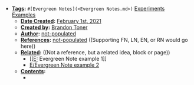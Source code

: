 - **[Tags](<Tags.md>):** `#[Evergreen Notes](<Evergreen Notes.md>)` [Experiments](<Experiments.md>) [Examples](<Examples.md>)
    - **[Date Created](<Date Created.md>):** [February 1st, 2021](<February 1st, 2021.md>)
    - **[Created by](<Created by.md>):** [Brandon Toner](<Brandon Toner.md>)
    - **[Author](<Author.md>):** [not-populated](<not-populated.md>)
    - **[References](<References.md>):** [not-populated](<not-populated.md>) ((Supporting FN, LN, EN, or RN would go here))
    - **[Related](<Related.md>):**  ((Not a reference, but a related idea, block or page))
        - [[[E:](<[[E:.md>) Evergreen Note example 1]]
        - [E/Evergreen Note example 2](<E/Evergreen Note example 2.md>)
    - **[Contents](<Contents.md>):** 
        - <Note content goes here>
